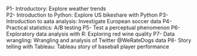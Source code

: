 P1- Introductory: Explore weather trends<br>
P2- Introduction to Python: Explore US bikeshare with Python
P3- Introduction to aata analysis: Investigate European soccer data
P4- Practical statistics: A/B testing
P5- Test a perceptual phenomenon
P6- Exploratory data analysis with R: Exploring red wine quality
P7- Data wrangling: Wrangling and analysis of Twitter @WeRateDogs data
P8- Story telling with Tableau: Tableau story of baseball player performance
